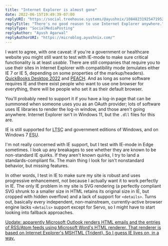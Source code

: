 ```yaml
---
title: "Internet Explorer is almost gone"
date: 2022-06-15T19:49:39-07:00
replyURI: "https://social.treehouse.systems/@ayushnix/108482319254719524"
replyTitle: "There's no good reason to use Internet Explorer anywhere."
replyType: "SocialMediaPosting"
replyAuthor: "Ayush Agarwal"
replyAuthorURI: "https://microblog.ayushnix.com/"
---
```

I want to agree, with one caveat: if you're a government or healthcare website you might still want to test with IE-mode to make sure critical functionality is at least _usable_. There are still companies that require you to use their sites in Internet Explorer with compatibility mode (emulates either IE 7 or IE 5, depending on some properties of the markup/headers). [QuickBooks Desktop 2022](https://quickbooks.intuit.com/learn-support/en-us/help-article/install-products/system-requirements-quickbooks-desktop-2022/L9664spDA_US_en_US) and [PEACH](https://www.theregister.com/2022/01/07/defra_peach_only_works_internet_explorer/). And as long as some software requires IE and there exist people who want to use one browser for everything, there will be people who set it as their default browser.

You'll probably need to support it if you have a log-in page that can be summoned when someone uses you as an OAuth provider; lots of software uses IE libraries to render the log-in window, and those aren't going anywhere. Internet Explorer isn't in Windows 11, but the `.dll` files for this are.

IE is still supported for <abbr title="Long Term Support Channel">LTSC</abbr> and government editions of Windows, and on Windows 7 <abbr title="Extended Security Updates">ESU</abbr>.

I'm not really concerned with IE support, but I test with IE-mode in Edge sometimes. I look up any breakages to see whether they are known to be non-standard IE quirks. If they aren't known quirks, I try to land a standards-compliant fix. The main thing I look for isn't nonstandard behavior, but missing features.

In other words, I test in IE to make sure my site is robust and uses progressive enhancement, not because I actually want it to work perfectly in IE. The only IE problem in my site is SVG rendering (a perfectly compliant SVG shrunk to a smaller size in HTML retains its original size in IE, but cropped with hidden overflow) and a lack of support for `<details>`. Turns out, basically every independent, non-mainstream, currently-active browser engine lacks `<details>` support except for Servo, so I might have to start looking into fallback approaches.

<ins>Update: apparently Microsoft Outlook renders HTML emails and the entries of RSS/Atom feeds using Microsoft Word's HTML renderer. That renderer is based on Internet Explorer's MSHTML (Trident). So I guess IE lives on, in a way.</ins>

